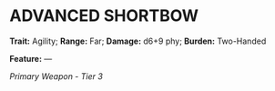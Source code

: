 # ADVANCED SHORTBOW

**Trait:** Agility; **Range:** Far; **Damage:** d6+9 phy; **Burden:** Two-Handed

**Feature:** —

*Primary Weapon - Tier 3*